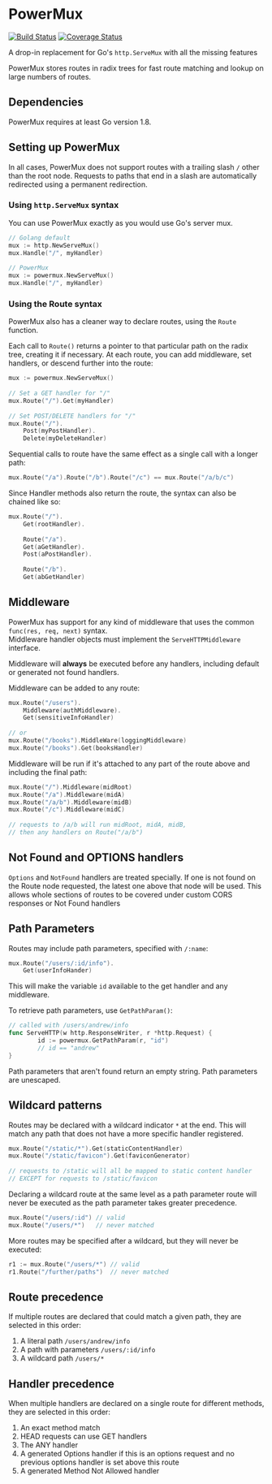 # PowerMux

[![Build Status](https://travis-ci.org/AndrewBurian/powermux.svg?branch=master)](https://travis-ci.org/AndrewBurian/powermux)
[![Coverage Status](https://coveralls.io/repos/github/AndrewBurian/powermux/badge.svg?branch=master)](https://coveralls.io/github/AndrewBurian/powermux?branch=master)

A drop-in replacement for Go's `http.ServeMux` with all the missing features

PowerMux stores routes in radix trees for fast route matching and lookup on large numbers of routes.

## Dependencies

PowerMux requires at least Go version 1.8.

## Setting up PowerMux

In all cases, PowerMux does not support routes with a trailing slash `/` other than the root node.
Requests to paths that end in a slash are automatically redirected using a permanent redirection.

### Using `http.ServeMux` syntax

You can use PowerMux exactly as you would use Go's server mux.

```go
// Golang default
mux := http.NewServeMux()
mux.Handle("/", myHandler)
  
// PowerMux
mux := powermux.NewServeMux()
mux.Handle("/", myHandler)
```

### Using the Route syntax

PowerMux also has a cleaner way to declare routes, using the `Route` function.

Each call to `Route()` returns a pointer to that particular path on the radix tree, creating it if necessary.
At each route, you can add middleware, set handlers, or descend further into the route:

```go
mux := powermux.NewServeMux()
 
// Set a GET handler for "/"
mux.Route("/").Get(myHandler)
 
// Set POST/DELETE handlers for "/"
mux.Route("/").
    Post(myPostHandler).
    Delete(myDeleteHandler)
```

Sequential calls to route have the same effect as a single call with a longer path:

```go
mux.Route("/a").Route("/b").Route("/c") == mux.Route("/a/b/c")
```

Since Handler methods also return the route, the syntax can also be chained like so:

```go
mux.Route("/").
    Get(rootHandler).
    
    Route("/a").
    Get(aGetHandler).
    Post(aPostHandler).
    
    Route("/b").
    Get(abGetHandler)
```

## Middleware

PowerMux has support for any kind of middleware that uses the common `func(res, req, next)` syntax.  
Middleware handler objects must implement the `ServeHTTPMiddleware` interface.

Middleware will **always** be executed before any handlers, including default or generated not found handlers.

Middleware can be added to any route:

```go
mux.Route("/users").
    Middleware(authMiddleware).
    Get(sensitiveInfoHandler)
    
// or
mux.Route("/books").MiddleWare(loggingMiddleware)
mux.Route("/books").Get(booksHandler)
```

Middleware will be run if it's attached to any part of the route above and including the final path:

```go
mux.Route("/").Middleware(midRoot)
mux.Route("/a").Middleware(midA)
mux.Route("/a/b").Middleware(midB)
mux.Route("/c").Middleware(midC)
 
// requests to /a/b will run midRoot, midA, midB, 
// then any handlers on Route("/a/b")
```

## Not Found and OPTIONS handlers

`Options` and `NotFound` handlers are treated specially. If one is not found on the Route node requested, 
the latest one above that node will be used. This allows whole sections of routes to be covered under custom CORS
responses or Not Found handlers

## Path Parameters

Routes may include path parameters, specified with `/:name`:

```go
mux.Route("/users/:id/info").
    Get(userInfoHander)
```

This will make the variable `id` available to the get handler and any middleware.  

To retrieve path parameters, use `GetPathParam()`:

```go
// called with /users/andrew/info
func ServeHTTP(w http.ResponseWriter, r *http.Request) {
        id := powermux.GetPathParam(r, "id")
        // id == "andrew"
}
```

Path parameters that aren't found return an empty string.
Path parameters are unescaped.

## Wildcard patterns
Routes may be declared with a wildcard indicator `*` at the end. 
This will match any path that does not have a more specific handler registered.

```go
mux.Route("/static/*").Get(staticContentHandler)
mux.Route("/static/favicon").Get(faviconGenerator)
 
// requests to /static will all be mapped to static content handler
// EXCEPT for requests to /static/favicon
```

Declaring a wildcard route at the same level as a path parameter route will never be executed as the path parameter takes greater precedence.

```go
mux.Route("/users/:id") // valid
mux.Route("/users/*")   // never matched
```

More routes may be specified after a wildcard, but they will never be executed:

```go
r1 := mux.Route("/users/*") // valid
r1.Route("/further/paths")  // never matched
```

## Route precedence

If multiple routes are declared that could match a given path, they are selected in this order:

  1. A literal path `/users/andrew/info`
  2. A path with parameters `/users/:id/info`
  3. A wildcard path `/users/*`

## Handler precedence

When multiple handlers are declared on a single route for different methods, they are selected in this order:

  1. An exact method match
  2. HEAD requests can use GET handlers
  3. The ANY handler
  4. A generated Options handler if this is an options request and no previous options handler is set above this route
  5. A generated Method Not Allowed handler
